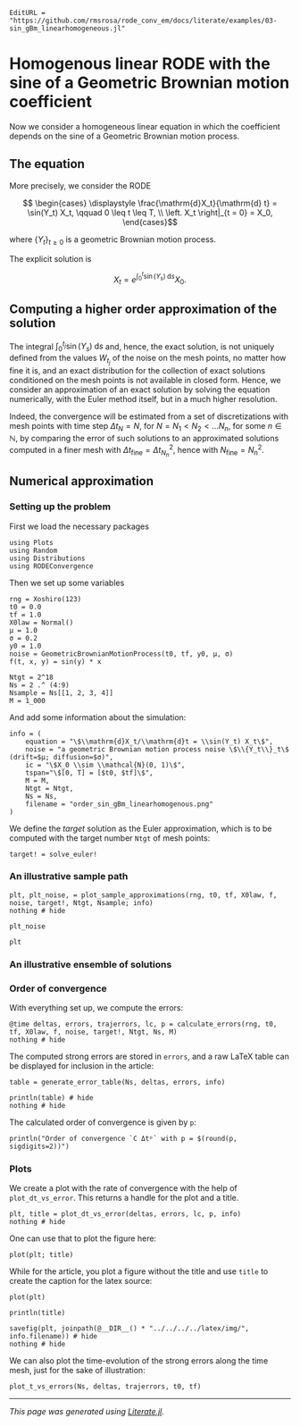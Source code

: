 ```@meta
EditURL = "https://github.com/rmsrosa/rode_conv_em/docs/literate/examples/03-sin_gBm_linearhomogeneous.jl"
```

# Homogenous linear RODE with the sine of a Geometric Brownian motion coefficient

Now we consider a homogeneous linear equation in which the coefficient depends on the sine of a Geometric Brownian motion process.

## The equation

More precisely, we consider the RODE
```math
  \begin{cases}
    \displaystyle \frac{\mathrm{d}X_t}{\mathrm{d} t} = \sin(Y_t) X_t, \qquad 0 \leq t \leq T, \\
  \left. X_t \right|_{t = 0} = X_0,
  \end{cases}
```
where $\{Y_t\}_{t\geq 0}$ is a geometric Brownian motion process.

The explicit solution is
```math
  X_t = e^{\int_0^t \sin(Y_s) \;\mathrm{d}s} X_0.
```

## Computing a higher order approximation of the solution

The integral $\int_0^{t_j} \sin(Y_s)\;\mathrm{d}s$ and, hence, the exact solution, is not uniquely defined from the values $W_{t_j}$ of the noise on the mesh points, no matter how fine it is, and an exact distribution for the collection of exact solutions conditioned on the mesh points is not available in closed form. Hence, we consider an approximation of an exact solution by solving the equation numerically, with the Euler method itself, but in a much higher resolution.

Indeed, the convergence will be estimated from a set of discretizations with mesh points with time step $\Delta t_N = N$, for $N = N_1 < N_2 < \ldots N_n$, for some $n\in \mathbb{N}$, by comparing the error of such solutions to an approximated solutions computed in a finer mesh with $\Delta t_{\textrm{fine}} = \Delta t_{N_n}^2$, hence with $N_\textrm{fine} = N_n^2$.

## Numerical approximation

### Setting up the problem

First we load the necessary packages

````@example 03-sin_gBm_linearhomogeneous
using Plots
using Random
using Distributions
using RODEConvergence
````

Then we set up some variables

````@example 03-sin_gBm_linearhomogeneous
rng = Xoshiro(123)
t0 = 0.0
tf = 1.0
X0law = Normal()
μ = 1.0
σ = 0.2
y0 = 1.0
noise = GeometricBrownianMotionProcess(t0, tf, y0, μ, σ)
f(t, x, y) = sin(y) * x

Ntgt = 2^18
Ns = 2 .^ (4:9)
Nsample = Ns[[1, 2, 3, 4]]
M = 1_000
````

And add some information about the simulation:

````@example 03-sin_gBm_linearhomogeneous
info = (
    equation = "\$\\mathrm{d}X_t/\\mathrm{d}t = \\sin(Y_t) X_t\$",
    noise = "a geometric Brownian motion process noise \$\\{Y_t\\}_t\$ (drift=$μ; diffusion=$σ)",
    ic = "\$X_0 \\sim \\mathcal{N}(0, 1)\$",
    tspan="\$[0, T] = [$t0, $tf]\$",
    M = M,
    Ntgt = Ntgt,
    Ns = Ns,
    filename = "order_sin_gBm_linearhomogenous.png"
)
````

We define the *target* solution as the Euler approximation, which is to be computed with the target number `Ntgt` of mesh points:

````@example 03-sin_gBm_linearhomogeneous
target! = solve_euler!
````

### An illustrative sample path

````@example 03-sin_gBm_linearhomogeneous
plt, plt_noise, = plot_sample_approximations(rng, t0, tf, X0law, f, noise, target!, Ntgt, Nsample; info)
nothing # hide
````

````@example 03-sin_gBm_linearhomogeneous
plt_noise
````

````@example 03-sin_gBm_linearhomogeneous
plt
````

### An illustrative ensemble of solutions

### Order of convergence

With everything set up, we compute the errors:

````@example 03-sin_gBm_linearhomogeneous
@time deltas, errors, trajerrors, lc, p = calculate_errors(rng, t0, tf, X0law, f, noise, target!, Ntgt, Ns, M)
nothing # hide
````

The computed strong errors are stored in `errors`, and a raw LaTeX table can be displayed for inclusion in the article:

````@example 03-sin_gBm_linearhomogeneous
table = generate_error_table(Ns, deltas, errors, info)

println(table) # hide
nothing # hide
````

The calculated order of convergence is given by `p`:

````@example 03-sin_gBm_linearhomogeneous
println("Order of convergence `C Δtᵖ` with p = $(round(p, sigdigits=2))")
````

### Plots

We create a plot with the rate of convergence with the help of `plot_dt_vs_error`. This returns a handle for the plot and a title.

````@example 03-sin_gBm_linearhomogeneous
plt, title = plot_dt_vs_error(deltas, errors, lc, p, info)
nothing # hide
````

One can use that to plot the figure here:

````@example 03-sin_gBm_linearhomogeneous
plot(plt; title)
````

While for the article, you plot a figure without the title and use `title` to create the caption for the latex source:

````@example 03-sin_gBm_linearhomogeneous
plot(plt)

println(title)
````

````@example 03-sin_gBm_linearhomogeneous
savefig(plt, joinpath(@__DIR__() * "../../../../latex/img/", info.filename)) # hide
nothing # hide
````

We can also plot the time-evolution of the strong errors along the time mesh, just for the sake of illustration:

````@example 03-sin_gBm_linearhomogeneous
plot_t_vs_errors(Ns, deltas, trajerrors, t0, tf)
````

---

*This page was generated using [Literate.jl](https://github.com/fredrikekre/Literate.jl).*

